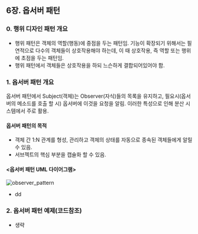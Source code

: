 ## 6장. 옵서버 패턴

### 0. 행위 디자인 패턴 개요

- 행위 패턴은 객체의 역할(행동)에 중점을 두는 패턴임. 기능이 확장되기 위해서는 필연적으로 다수의 객체들이 상호작용해야 하는데, 이 때 상호작용, 즉 역할 또는 행위에 초점을 두는 패턴임.
- 행위 패턴에서 객체들은 상호작용을 하되 느슨하게 결합되어있어야 함.

### 1. 옵서버 패턴 개요

옵서버 패턴에서 Subject(객체)는 Observer(자식)들의 목록을 유지하고, 필요시(옵서버의 메소드를 호출 할 시) 옵서버에 이것을 요청을 알림. 이러한 특성으로 인해 분산 시스템에서 주로 활용.

#### 옵서버 패턴의 목적

- 객체 간 1:N 관계를 형성, 관리하고 객체의 상태를 자동으로 종속된 객체들에게 알릴 수 있음.
- 서브젝트의 핵심 부분을 캡슐화 할 수 있음.

#### <옵서버 패턴 UML 다이어그램>

![observer_pattern](https://user-images.githubusercontent.com/81678439/158602070-a75c179d-e1ea-40cd-ba75-a70df8214edc.png)

- dd

### 2. 옵서버 패턴 예제(코드참조)

- 생략
